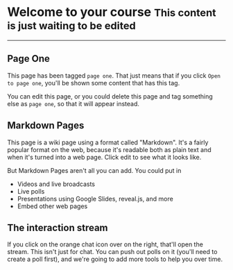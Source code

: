 # Welcome to your course <small>This content is just waiting to be edited</small>

---

## Page One

This page has been tagged `page one`. That just means that if you click `Open to page one`, you'll be shown some content that has this tag.

You can edit this page, or you could delete this page and tag something else as `page one`, so that it will appear instead.  

## Markdown Pages

This page is a wiki page using a format called "Markdown". It's a fairly popular format on the web, because it's readable both as plain text and when it's turned into a web page. Click edit to see what it looks like.

But Markdown Pages aren't all you can add.  You could put in 

* Videos and live broadcasts
* Live polls
* Presentations using Google Slides, reveal.js, and more
* Embed other web pages


## The interaction stream

If you click on the orange chat icon over on the right, that'll open the stream. This isn't just for chat. You can push out polls on it (you'll need to create a poll first), and we're going to add more tools to help you over time.

